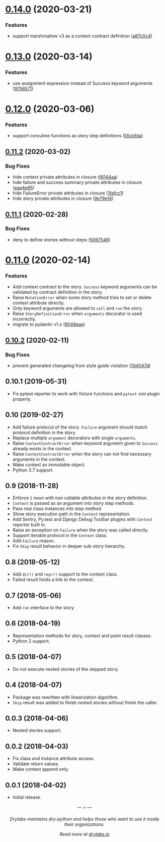 # [0.14.0](https://github.com/dry-python/stories/compare/0.13.0...0.14.0) (2020-03-21)

### Features

- support marshmallow v3 as a context contract definition ([a87c0c4](https://github.com/dry-python/stories/commit/a87c0c45cbb52e40fba872f57aa07a3550de6143))

# [0.13.0](https://github.com/dry-python/stories/compare/0.12.0...0.13.0) (2020-03-14)

### Features

- use assignment expression instead of Success keyword arguments ([9756571](https://github.com/dry-python/stories/commit/9756571237d56c52f8769c61f20f544ab389a211))

# [0.12.0](https://github.com/dry-python/stories/compare/0.11.2...0.12.0) (2020-03-06)

### Features

- support coroutine functions as story step definitions ([55cbfda](https://github.com/dry-python/stories/commit/55cbfda33c61ca1395aaacf2d2d6a2c78f14ecde))

## [0.11.2](https://github.com/dry-python/stories/compare/0.11.1...0.11.2) (2020-03-02)

### Bug Fixes

- hide context private attributes in closure ([f8144aa](https://github.com/dry-python/stories/commit/f8144aabd8629682f9c7368a23c80316bb10fddc))
- hide failure and success summary private attributes in closure ([eae4e95](https://github.com/dry-python/stories/commit/eae4e95bd89a2df8fd31f77fe665659c29feedd8))
- hide FailureError private attributes in closure ([1fafcc1](https://github.com/dry-python/stories/commit/1fafcc1039775f2fbcc242b582181fab2d4e63d7))
- hide story private attributes in closure ([9e79e14](https://github.com/dry-python/stories/commit/9e79e1417785db1e13ed01a1cd64613d5bf24a8a))

## [0.11.1](https://github.com/dry-python/stories/compare/0.11.0...0.11.1) (2020-02-28)

### Bug Fixes

- deny to define stories without steps ([5067546](https://github.com/dry-python/stories/commit/5067546386df294db595fb0ee4e8968ee295c4b3))

# [0.11.0](https://github.com/dry-python/stories/compare/0.10.2...0.11.0) (2020-02-14)

### Features

- Add context contract to the story. `Success` keyword arguments can
  be validated by contract definition in the story.
- Raise `MutationError` when some story method tries to set or delete
  context attribute directly.
- Only keyword arguments are allowed to `call` and `run` the story.
- Raise `StoryDefinitionError` when `arguments` decorator is used
  incorrectly.
- migrate to pydantic v1.x ([9049eae](https://github.com/dry-python/stories/commit/9049eae43c7b8db36708fc019a671a53bf4b578d))

## [0.10.2](https://github.com/dry-python/stories/compare/0.10.1...0.10.2) (2020-02-11)

### Bug Fixes

- prevent generated changelog from style guide violation ([7d4047d](https://github.com/dry-python/stories/commit/7d4047d10e4dacc10ec356700b1fc35161efa4c0))

## 0.10.1 (2019-05-31)

- Fix pytest reporter to work with fixture functions and `pytest-bdd`
  plugin properly.

## 0.10 (2019-02-27)

- Add failure protocol of the story. `Failure` argument should match
  protocol definition in the story.
- Replace multiple `argument` decorators with single `arguments`.
- Raise `ContextContractError` when keyword argument given to
  `Success` already exists in the context.
- Raise `ContextContractError` when the story can not find necessary
  arguments in the context.
- Make context an immutable object.
- Python 3.7 support.

## 0.9 (2018-11-28)

- Enforce `I` noun with non callable attributes in the story
  definition.
- `Context` is passed as an argument into story step methods.
- Pass real class instances into step method.
- Show story execution path in the `Context` representation.
- Add Sentry, Py.test and Django Debug Toolbar plugins with `Context`
  reporter built in.
- Raise an exception on `Failure` when the story was called directly.
- Support iterable protocol in the `Context` class.
- Add `Failure` reason.
- Fix `Skip` result behavior in deeper sub-story hierarchy.

## 0.8 (2018-05-12)

- Add `dir()` and `repr()` support to the context class.
- Failed result holds a link to the context.

## 0.7 (2018-05-06)

- Add `run` interface to the story.

## 0.6 (2018-04-19)

- Representation methods for story, context and point result classes.
- Python 2 support.

## 0.5 (2018-04-07)

- Do not execute nested stories of the skipped story.

## 0.4 (2018-04-07)

- Package was rewritten with linearization algorithm.
- `Skip` result was added to finish nested stories without finish the
  caller.

## 0.0.3 (2018-04-06)

- Nested stories support.

## 0.0.2 (2018-04-03)

- Fix class and instance attribute access.
- Validate return values.
- Make context append only.

## 0.0.1 (2018-04-02)

- Initial release.

<p align="center">&mdash; ⭐️ &mdash;</p>
<p align="center"><i>Drylabs maintains dry-python and helps those who want to use it inside their organizations.</i></p>
<p align="center"><i>Read more at <a href="https://drylabs.io">drylabs.io</a></i></p>
